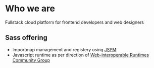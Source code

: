 # Who we are
Fullstack cloud platform for frontend developers and web designers

## Sass offering
- Importmap management and registery using [JSPM](https://jspm.org) 
- Javascript runtime as per direction of [Web-interoperable Runtimes Community Group](https://wintercg.org/)
